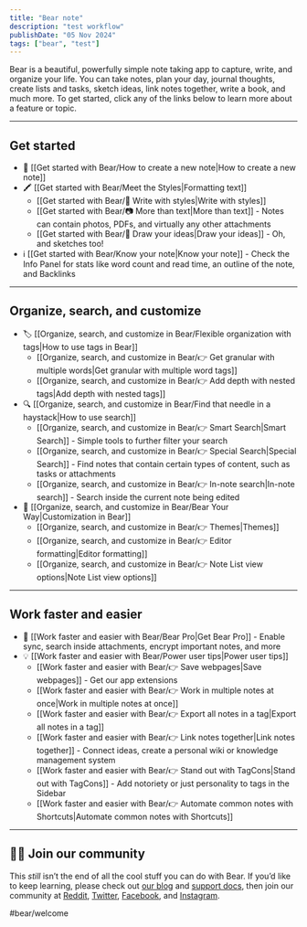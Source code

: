```yaml
---
title: "Bear note"
description: "test workflow"
publishDate: "05 Nov 2024"
tags: ["bear", "test"]
---
```






Bear is a beautiful, powerfully simple note taking app to capture, write, and organize your life. You can take notes, plan your day, journal thoughts, create lists and tasks, sketch ideas, link notes together, write a book, and much more. To get started, click any of the links below to learn more about a feature or topic.

---
## Get started
* 📝 [[Get started with Bear/How to create a new note|How to create a new note]]
* 🖍️ [[Get started with Bear/Meet the Styles|Formatting text]]
  * [[Get started with Bear/📝 Write with styles|Write with styles]]
  * [[Get started with Bear/📷 More than text|More than text]] - Notes can contain photos, PDFs, and virtually any other attachments
  * [[Get started with Bear/🎨 Draw your ideas|Draw your ideas]] - Oh, and sketches too!
* ℹ️ [[Get started with Bear/Know your note|Know your note]] - Check the Info Panel for stats like word count and read time, an outline of the note, and Backlinks

----

## Organize, search, and customize
* 🏷️ [[Organize, search, and customize in Bear/Flexible organization with tags|How to use tags in Bear]]
  * [[Organize, search, and customize in Bear/👉 Get granular with multiple words|Get granular with multiple word tags]]
  * [[Organize, search, and customize in Bear/👉 Add depth with nested tags|Add depth with nested tags]]
* 🔍 [[Organize, search, and customize in Bear/Find that needle in a haystack|How to use search]]
  * [[Organize, search, and customize in Bear/👉 Smart Search|Smart Search]] - Simple tools to further filter your search
  * [[Organize, search, and customize in Bear/👉 Special Search|Special Search]] - Find notes that contain certain types of content, such as tasks or attachments
  * [[Organize, search, and customize in Bear/👉 In-note search|In-note search]] - Search inside the current note being edited
* 🎨 [[Organize, search, and customize in Bear/Bear Your Way|Customization in Bear]]
  * [[Organize, search, and customize in Bear/👉 Themes|Themes]]
  * [[Organize, search, and customize in Bear/👉 Editor formatting|Editor formatting]]
  * [[Organize, search, and customize in Bear/👉 Note List view options|Note List view options]]

---

## Work faster and easier
* 🚀 [[Work faster and easier with Bear/Bear Pro|Get Bear Pro]] - Enable sync, search inside attachments, encrypt important notes, and more
* 💡 [[Work faster and easier with Bear/Power user tips|Power user tips]]
  * [[Work faster and easier with Bear/👉 Save webpages|Save webpages]] - Get our app extensions
  * [[Work faster and easier with Bear/👉 Work in multiple notes at once|Work in multiple notes at once]]
  * [[Work faster and easier with Bear/👉 Export all notes in a tag|Export all notes in a tag]]
  * [[Work faster and easier with Bear/👉 Link notes together|Link notes together]] - Connect ideas, create a personal wiki or knowledge management system
  * [[Work faster and easier with Bear/👉 Stand out with TagCons|Stand out with TagCons]] - Add notoriety or just personality to tags in the Sidebar
  * [[Work faster and easier with Bear/👉 Automate common notes with Shortcuts|Automate common notes with Shortcuts]]

---

## 🐻‍❄️ Join our community
This *still* isn’t the end of all the cool stuff you can do with Bear. If you’d like to keep learning, please check out [our blog](https://blog.bear.app) and [support docs](https://bear.app/faq/), then join our community at [Reddit](https://www.reddit.com/r/bearapp/), [Twitter](twitter.com/bearNotesApp), [Facebook](https://www.facebook.com/BearNotes), and [Instagram](https://www.instagram.com/bearnotesapp/).

#bear/welcome